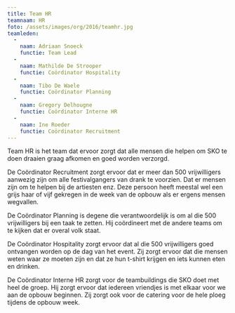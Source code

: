 ```yaml
---
title: Team HR
teamnaam: HR
foto: /assets/images/org/2016/teamhr.jpg
teamleden:
  -
    naam: Adriaan Snoeck
    functie: Team Lead
  -
    naam: Mathilde De Strooper
    functie: Coördinator Hospitality
  -
    naam: Tibo De Waele
    functie: Coördinator Planning
  -
    naam: Gregory Delhougne
    functie: Coördinator Interne HR
  -
    naam: Ine Roeder
    functie: Coördinator Recruitment
---
```


Team HR is het team dat ervoor zorgt dat alle mensen die helpen om SKO te doen draaien graag afkomen en goed worden verzorgd.

De Coördinator Recruitment zorgt ervoor dat er meer dan 500 vrijwilligers aanwezig zijn om alle festivalgangers van drank te voorzien. Dat er mensen zijn om te helpen bij de artiesten enz. Deze persoon heeft meestal wel een grijs haar of vijf gekregen in de week van de opbouw als er ergens mensen wegvallen.

De Coördinator Planning is degene die verantwoordelijk is om al die 500 vrijwilligers bij een taak te zetten. Hij coördineert met de andere teams om te kijken dat er overal volk staat.

De Coördinator Hospitality zorgt ervoor dat al die 500 vrijwilligers goed ontvangen worden op de dag van het event. Zij zorgt ervoor dat die mensen weten waar ze moeten zijn en dat ze hun t-shirt krijgen en iets kunnen eten en drinken.

De Coördinator Interne HR zorgt voor de teambuildings die SKO doet met heel de groep. Hij zorgt ervoor dat iedereen vriendjes is met elkaar voor we aan de opbouw beginnen. Zij zorgt ook voor de catering voor de hele ploeg tijdens de opbouw week.
